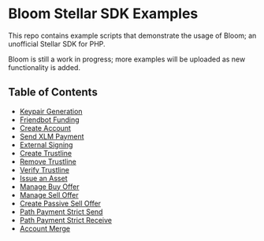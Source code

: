 # Bloom Stellar SDK Examples

This repo contains example scripts that demonstrate the usage of Bloom; an unofficial Stellar SDK for PHP.

Bloom is still a work in progress; more examples will be uploaded as new functionality is added.

## Table of Contents

- [Keypair Generation](src/00-keypair-generation.php)
- [Friendbot Funding](src/00-friendbot-funding.php)
- [Create Account](src/01-create-account.php)
- [Send XLM Payment](src/02-send-xlm-payment.php)
- [External Signing](src/03-external-signing.php)
- [Create Trustline](src/04-create-trustline.php)
- [Remove Trustline](src/05-remove-trustline.php)
- [Verify Trustline](src/06-verify-trustline.php)
- [Issue an Asset](src/07-issue-asset.php)
- [Manage Buy Offer](src/08-manage-buy-offer.php)
- [Manage Sell Offer](src/09-manage-sell-offer.php)
- [Create Passive Sell Offer](src/10-create-passive-sell-offer.php)
- [Path Payment Strict Send](src/11-path-payment-strict-send.php)
- [Path Payment Strict Receive](src/12-path-payment-strict-receive.php)
- [Account Merge](src/13-merge-account.php)
